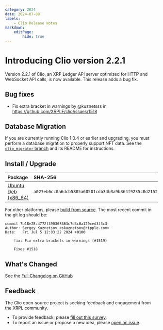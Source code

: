 ```yaml
---
category: 2024
date: 2024-07-08
labels:
    - Clio Release Notes
markdown:
    editPage:
        hide: true
---
```

# Introducing Clio version 2.2.1

Version 2.2.1 of Clio, an XRP Ledger API server optimized for HTTP and WebSocket API calls, is now available. This release adds a bug fix.

## Bug fixes

* Fix extra bracket in warnings by @kuznetsss in https://github.com/XRPLF/clio/issues/1518

## Database Migration

If you are currently running Clio 1.0.4 or earlier and upgrading, you must perform a database migration to properly support NFT data. See the [`clio_migrator` branch](https://github.com/XRPLF/clio/tree/clio_migrator%402.0.0) and its README for instructions.

## Install / Upgrade

| Package | SHA-256 |
|:--------|:--------|
| [Ubuntu Deb (x86_64)](https://github.com/XRPLF/clio/releases/download/2.2.1/clio_2.2.1-1_amd64.deb) | `a027eb6cc0a6dcb5805a60501cdb34b3a9b364f9235c0d2152bc24112c729e7c` |

For other platforms, please [build from source](https://github.com/XRPLF/clio/releases/tag/2.2.1). The most recent commit in the git log should be:

```text
commit 7b18e28c4772f390368363c7d3c0a129ced3f3c3
Author: Sergey Kuznetsov <skuznetsov@ripple.com>
Date:   Fri Jul 5 12:03:22 2024 +0100

    fix: Fix extra brackets in warnings (#1519)
    
    Fixes #1518
```

## What's Changed

See the [Full Changelog on GitHub](https://github.com/XRPLF/clio/compare/2.2.0...2.2.1)

## Feedback

The Clio open-source project is seeking feedback and engagement from the XRPL community.

- To provide feedback, please [fill out this survey](https://forms.gle/fnGPTUCAdmEzkFy57).
- To report an issue or propose a new idea, please [open an issue](https://github.com/XRPLF/clio/issues).
